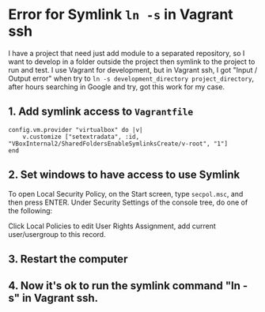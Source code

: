 # Error for Symlink `ln -s` in Vagrant ssh

I have a project that need just add module to a separated repository, so I want to develop in a folder outside the project then symlink to the project to run and test.
I use Vagrant for development, but in Vagrant ssh, I got "Input / Output error" when try to `ln -s development_directory project_directory`, after hours searching in Google and try, got this work for my case.

## 1. Add symlink access to `Vagrantfile`
```
config.vm.provider "virtualbox" do |v|
    v.customize ["setextradata", :id, "VBoxInternal2/SharedFoldersEnableSymlinksCreate/v-root", "1"]
end
```
## 2. Set windows to have access to use Symlink

To open Local Security Policy, on the Start screen, type `secpol.msc`, and then press ENTER.
Under Security Settings of the console tree, do one of the following:

Click Local Policies to edit User Rights Assignment, add current user/usergroup to this record.

## 3. Restart the computer

## 4. Now it's ok to run the symlink command "ln -s" in Vagrant ssh.
